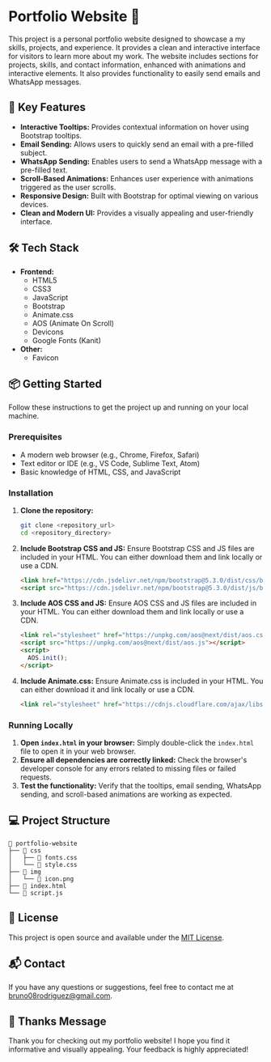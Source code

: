 # Portfolio Website 🚀

This project is a personal portfolio website designed to showcase a my skills, projects, and experience. It provides a clean and interactive interface for visitors to learn more about my work. The website includes sections for projects, skills, and contact information, enhanced with animations and interactive elements. It also provides functionality to easily send emails and WhatsApp messages.

## 🚀 Key Features

*   **Interactive Tooltips:** Provides contextual information on hover using Bootstrap tooltips.
*   **Email Sending:** Allows users to quickly send an email with a pre-filled subject.
*   **WhatsApp Sending:** Enables users to send a WhatsApp message with a pre-filled text.
*   **Scroll-Based Animations:** Enhances user experience with animations triggered as the user scrolls.
*   **Responsive Design:** Built with Bootstrap for optimal viewing on various devices.
*   **Clean and Modern UI:** Provides a visually appealing and user-friendly interface.

## 🛠️ Tech Stack

*   **Frontend:**
    *   HTML5
    *   CSS3
    *   JavaScript
    *   Bootstrap
    *   Animate.css
    *   AOS (Animate On Scroll)
    *   Devicons
    *   Google Fonts (Kanit)
*   **Other:**
    *   Favicon

## 📦 Getting Started

Follow these instructions to get the project up and running on your local machine.

### Prerequisites

*   A modern web browser (e.g., Chrome, Firefox, Safari)
*   Text editor or IDE (e.g., VS Code, Sublime Text, Atom)
*   Basic knowledge of HTML, CSS, and JavaScript

### Installation

1.  **Clone the repository:**
    ```bash
    git clone <repository_url>
    cd <repository_directory>
    ```

2.  **Include Bootstrap CSS and JS:** Ensure Bootstrap CSS and JS files are included in your HTML. You can either download them and link locally or use a CDN.

    ```html
    <link href="https://cdn.jsdelivr.net/npm/bootstrap@5.3.0/dist/css/bootstrap.min.css" rel="stylesheet">
    <script src="https://cdn.jsdelivr.net/npm/bootstrap@5.3.0/dist/js/bootstrap.bundle.min.js"></script>
    ```

3.  **Include AOS CSS and JS:** Ensure AOS CSS and JS files are included in your HTML. You can either download them and link locally or use a CDN.

    ```html
    <link rel="stylesheet" href="https://unpkg.com/aos@next/dist/aos.css" />
    <script src="https://unpkg.com/aos@next/dist/aos.js"></script>
    <script>
      AOS.init();
    </script>
    ```

4.  **Include Animate.css:** Ensure Animate.css is included in your HTML. You can either download it and link locally or use a CDN.

    ```html
    <link rel="stylesheet" href="https://cdnjs.cloudflare.com/ajax/libs/animate.css/4.1.1/animate.min.css"/>
    ```

### Running Locally

1.  **Open `index.html` in your browser:**  Simply double-click the `index.html` file to open it in your web browser.
2.  **Ensure all dependencies are correctly linked:** Check the browser's developer console for any errors related to missing files or failed requests.
3.  **Test the functionality:** Verify that the tooltips, email sending, WhatsApp sending, and scroll-based animations are working as expected.

## 💻 Project Structure

```
📂 portfolio-website
├── 📁 css
│   ├── 📄 fonts.css
│   └── 📄 style.css
├── 📁 img
│   └── 📄 icon.png
├── 📄 index.html
└── 📄 script.js
```

## 📝 License

This project is open source and available under the [MIT License](LICENSE).

## 📬 Contact

If you have any questions or suggestions, feel free to contact me at [bruno08rodriguez@gmail.com](mailto:bruno08rodriguez@gmail.com).

## 💖 Thanks Message

Thank you for checking out my portfolio website! I hope you find it informative and visually appealing. Your feedback is highly appreciated!
